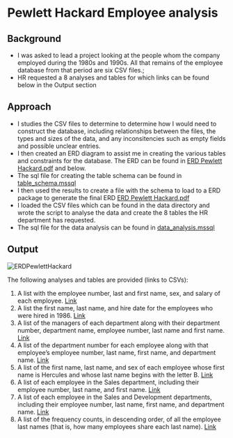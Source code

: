 # Pewlett Hackard Employee analysis



## Background
- I was asked to lead a project looking at the people whom the company employed during the 1980s and 1990s. 
  All that remains of the employee database from that period are six CSV files.;
- HR requested a 8 analyses and tables for which links can be found below in the Output section
  


## Approach

- I studies the CSV files to determine to determine how I would need to construct the database, including relationships between the files, the types and sizes of the data, and any inconsitencies such as empty fields and possible unclear entries.
- I then created an ERD diagram to assist me in creating the various tables and constraints for the database. The ERD can be found in [ERD Pewlett Hackard.pdf](https://github.com/Reinierandrew/sql-challenge/blob/main/EmployeeSQL/ERD%20Pewlett%20Hackard.pdf) and below.
- The sql file for creating the table schema can be found in [table_schema.mssql](https://github.com/Reinierandrew/sql-challenge/blob/main/EmployeeSQL/table_schema.mssql)
- I then used the results to create a file with the schema to load to a ERD package to generate the final ERD [ERD Pewlett Hackard.pdf](https://github.com/Reinierandrew/sql-challenge/blob/main/EmployeeSQL/ERD%20Pewlett%20Hackard.pdf)
- I loaded the CSV files which can be found in the data directory and wrote the script to analyse the data and create the 8 tables the HR department has requested.
-  The sql file for the data analysis can be found in [data_analysis.mssql](https://github.com/Reinierandrew/sql-challenge/tree/main/EmployeeSQL)

## Output

![ERDPewlettHackard](https://user-images.githubusercontent.com/112833174/214707578-6ec4b512-6502-4964-b4a0-d7115573f8c6.jpg)

The following analyses and tables are provided (links to CSVs):
  1. A list with the employee number, last and first name, sex, and salary of each employee. [Link](https://github.com/Reinierandrew/sql-challenge/blob/main/EmployeeSQL/output/Q1.csv)
  2. A list the first name, last name, and hire date for the employees who were hired in 1986. [Link](https://github.com/Reinierandrew/sql-challenge/blob/main/EmployeeSQL/output/Q2.csv)
  3. A list of the managers of each department along with their department number, department name, employee number, last name and first name.  [Link](https://github.com/Reinierandrew/sql-challenge/blob/main/EmployeeSQL/output/Q3.csv)
  4. A list of the department number for each employee along with that employee’s employee number, last name, first name, and department name.  [Link](https://github.com/Reinierandrew/sql-challenge/blob/main/EmployeeSQL/output/Q4.csv)
  5. A list of the first name, last name, and sex of each employee whose first name is Hercules and whose last name begins with the letter B.  [Link](https://github.com/Reinierandrew/sql-challenge/blob/main/EmployeeSQL/output/Q5.csv)
  6. A list of each employee in the Sales department, including their employee number, last name, and first name. [Link](https://github.com/Reinierandrew/sql-challenge/blob/main/EmployeeSQL/output/Q6.csv)
  7. A list of each employee in the Sales and Development departments, including their employee number, last name, first name, and department name.  [Link](https://github.com/Reinierandrew/sql-challenge/blob/main/EmployeeSQL/output/Q7.csv)
  8. A list of the frequency counts, in descending order, of all the employee last names 
      (that is, how many employees share each last name).  [Link](https://github.com/Reinierandrew/sql-challenge/blob/main/EmployeeSQL/output/Q8.csv)
